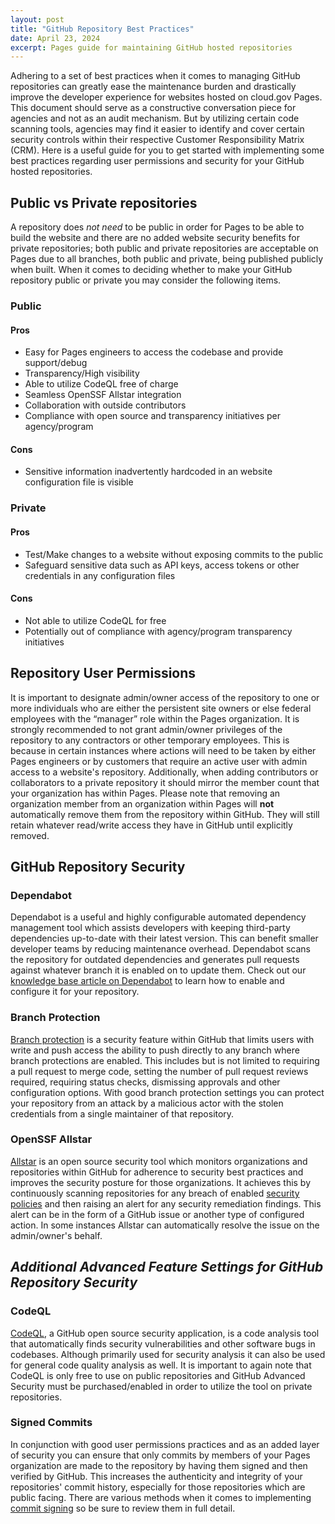 ```yaml
---
layout: post
title: "GitHub Repository Best Practices"
date: April 23, 2024
excerpt: Pages guide for maintaining GitHub hosted repositories
---
```


Adhering to a set of best practices when it comes to managing GitHub repositories can greatly ease the maintenance burden and drastically improve the developer experience for websites hosted on cloud.gov Pages. This document should serve as a constructive conversation piece for agencies and not as an audit mechanism. But by utilizing certain code scanning tools, agencies may find it easier to identify and cover certain security controls within their respective Customer Responsibility Matrix (CRM). Here is a useful guide for you to get started with implementing some best practices regarding user permissions and security for your GitHub hosted repositories.

## Public vs Private repositories

A repository does *not need* to be public in order for Pages to be able to build the website and there are no added website security benefits for private repositories; both public and private repositories are acceptable on Pages due to all branches, both public and private, being published publicly when built. When it comes to deciding whether to make your GitHub repository public or private you may consider the following items.

### Public


#### Pros
  - Easy for Pages engineers to access the codebase and provide support/debug
  - Transparency/High visibility
  - Able to utilize CodeQL free of charge
  - Seamless OpenSSF Allstar integration
  - Collaboration with outside contributors
  - Compliance with open source and transparency initiatives per agency/program 

#### Cons
  - Sensitive information inadvertently hardcoded in an website configuration file is visible 

### Private


#### Pros
  - Test/Make changes to a website without exposing commits to the public
  - Safeguard sensitive data such as API keys, access tokens or other credentials in any configuration files 

#### **Cons**
  - Not able to utilize CodeQL for free
  - Potentially out of compliance with agency/program transparency initiatives

## **Repository User Permissions**

It is important to designate admin/owner access of the repository to one or more individuals who are either the persistent site owners or else federal employees with the “manager” role within the Pages organization. It is strongly recommended to not grant admin/owner privileges of the repository to any contractors or other temporary employees. This is because in certain instances where actions will need to be taken by either Pages engineers or by customers that require an active user with admin access to a website's repository. Additionally, when adding contributors or collaborators to a private repository it should mirror the member count that your organization has within Pages. Please note that removing an organization member from an organization within Pages will **not** automatically remove them from the repository within GitHub. They will still retain whatever read/write access they have in GitHub until explicitly removed.


## **GitHub Repository Security**

### Dependabot

Dependabot is a useful and highly configurable automated dependency management tool which assists developers with keeping third-party dependencies up-to-date with their latest version. This can benefit smaller developer teams by reducing maintenance overhead. Dependabot scans the repository for outdated dependencies and generates pull requests against whatever branch it is enabled on to update them. Check out our [knowledge base article on Dependabot](https://cloud.gov/pages/knowledge-base/dependabot-with-pages/#configuring-dependabot) to learn how to enable and configure it for your repository.

### Branch Protection

[Branch protection](https://docs.github.com/en/repositories/configuring-branches-and-merges-in-your-repository/managing-protected-branches/about-protected-branches) is a security feature within GitHub that limits users with write and push access the ability to push directly to any branch where branch protections are enabled. This includes but is not limited to requiring a pull request to merge code, setting the number of pull request reviews required, requiring status checks, dismissing approvals and other configuration options. With good branch protection settings you can protect your repository from an attack by a malicious actor with the stolen credentials from a single maintainer of that repository. 

### OpenSSF Allstar

[Allstar](https://github.com/ossf/allstar?tab=readme-ov-file#disabling-unwanted-issues-1) is an open source security tool which monitors organizations and repositories within GitHub for adherence to security best practices and improves the security posture for those organizations. It achieves this by continuously scanning repositories for any breach of enabled [security policies](https://github.com/ossf/allstar?tab=readme-ov-file#policies) and then raising an alert for any security remediation findings. This alert can be in the form of a GitHub issue or another type of configured action. In some instances Allstar can automatically resolve the issue on the admin/owner's behalf. 

## *Additional Advanced Feature Settings for GitHub Repository Security*

### CodeQL

[CodeQL](https://docs.github.com/en/code-security/code-scanning/introduction-to-code-scanning/about-code-scanning), a GitHub open source security application, is a code analysis tool that automatically finds security vulnerabilities and other software bugs in codebases. Although primarily used for security analysis it can also be used for general code quality analysis as well. It is important to again note that CodeQL is only free to use on public repositories and GitHub Advanced Security must be purchased/enabled in order to utilize the tool on private repositories. 

### Signed Commits

In conjunction with good user permissions practices and as an added layer of security you can ensure that only commits by members of your Pages organization are made to the repository by having them signed and then verified by GitHub. This increases the authenticity and integrity of your repositories' commit history, especially for those repositories which are public facing. There are various methods when it comes to implementing [commit signing](https://docs.github.com/en/authentication/managing-commit-signature-verification/about-commit-signature-verification) so be sure to review them in full detail.